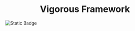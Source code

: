 <h1 align="center">
  Vigorous Framework
</h1>

![Static Badge](https://img.shields.io/badge/license-MIT-green)

